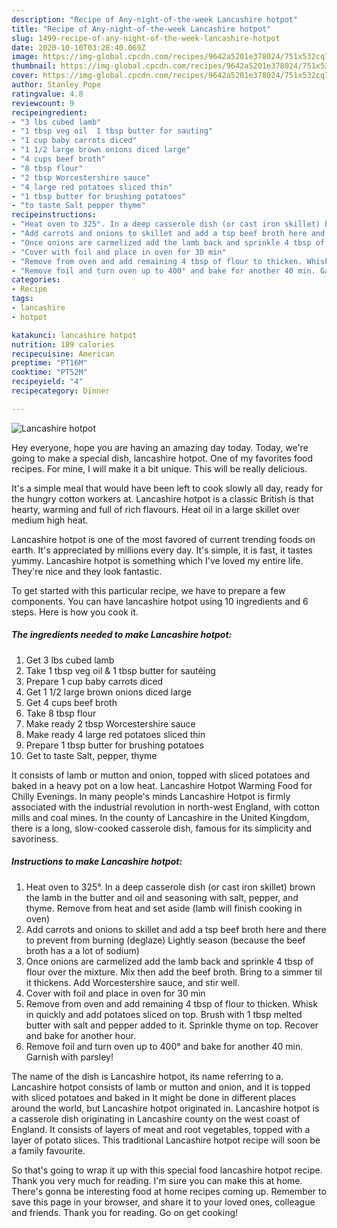 ```yaml
---
description: "Recipe of Any-night-of-the-week Lancashire hotpot"
title: "Recipe of Any-night-of-the-week Lancashire hotpot"
slug: 1499-recipe-of-any-night-of-the-week-lancashire-hotpot
date: 2020-10-10T03:28:40.069Z
image: https://img-global.cpcdn.com/recipes/9642a5201e378024/751x532cq70/lancashire-hotpot-recipe-main-photo.jpg
thumbnail: https://img-global.cpcdn.com/recipes/9642a5201e378024/751x532cq70/lancashire-hotpot-recipe-main-photo.jpg
cover: https://img-global.cpcdn.com/recipes/9642a5201e378024/751x532cq70/lancashire-hotpot-recipe-main-photo.jpg
author: Stanley Pope
ratingvalue: 4.8
reviewcount: 9
recipeingredient:
- "3 lbs cubed lamb"
- "1 tbsp veg oil  1 tbsp butter for sauting"
- "1 cup baby carrots diced"
- "1 1/2 large brown onions diced large"
- "4 cups beef broth"
- "8 tbsp flour"
- "2 tbsp Worcestershire sauce"
- "4 large red potatoes sliced thin"
- "1 tbsp butter for brushing potatoes"
- "to taste Salt pepper thyme"
recipeinstructions:
- "Heat oven to 325°. In a deep casserole dish (or cast iron skillet) brown the lamb in the butter and oil and seasoning with salt, pepper, and thyme. Remove from heat and set aside (lamb will finish cooking in oven)"
- "Add carrots and onions to skillet and add a tsp beef broth here and there to prevent from burning (deglaze) Lightly season (because the beef broth has a a lot of sodium)"
- "Once onions are carmelized add the lamb back and sprinkle 4 tbsp of flour over the mixture. Mix then add the beef broth. Bring to a simmer til it thickens. Add Worcestershire sauce, and stir well."
- "Cover with foil and place in oven for 30 min"
- "Remove from oven and add remaining 4 tbsp of flour to thicken. Whisk in quickly and add potatoes sliced on top. Brush with 1 tbsp melted butter with salt and pepper added to it. Sprinkle thyme on top. Recover and bake for another hour."
- "Remove foil and turn oven up to 400° and bake for another 40 min. Garnish with parsley!"
categories:
- Recipe
tags:
- lancashire
- hotpot

katakunci: lancashire hotpot 
nutrition: 189 calories
recipecuisine: American
preptime: "PT16M"
cooktime: "PT52M"
recipeyield: "4"
recipecategory: Dinner

---
```



![Lancashire hotpot](https://img-global.cpcdn.com/recipes/9642a5201e378024/751x532cq70/lancashire-hotpot-recipe-main-photo.jpg)

Hey everyone, hope you are having an amazing day today. Today, we're going to make a special dish, lancashire hotpot. One of my favorites food recipes. For mine, I will make it a bit unique. This will be really delicious.

It&#39;s a simple meal that would have been left to cook slowly all day, ready for the hungry cotton workers at. Lancashire hotpot is a classic British is that hearty, warming and full of rich flavours. Heat oil in a large skillet over medium high heat.

Lancashire hotpot is one of the most favored of current trending foods on earth. It's appreciated by millions every day. It's simple, it is fast, it tastes yummy. Lancashire hotpot is something which I've loved my entire life. They're nice and they look fantastic.


To get started with this particular recipe, we have to prepare a few components. You can have lancashire hotpot using 10 ingredients and 6 steps. Here is how you cook it.

<!--inarticleads1-->

##### The ingredients needed to make Lancashire hotpot:

1. Get 3 lbs cubed lamb
1. Take 1 tbsp veg oil &amp; 1 tbsp butter for sautéing
1. Prepare 1 cup baby carrots diced
1. Get 1 1/2 large brown onions diced large
1. Get 4 cups beef broth
1. Take 8 tbsp flour
1. Make ready 2 tbsp Worcestershire sauce
1. Make ready 4 large red potatoes sliced thin
1. Prepare 1 tbsp butter for brushing potatoes
1. Get to taste Salt, pepper, thyme


It consists of lamb or mutton and onion, topped with sliced potatoes and baked in a heavy pot on a low heat. Lancashire Hotpot Warming Food for Chilly Evenings. In many people&#39;s minds Lancashire Hotpot is firmly associated with the industrial revolution in north-west England, with cotton mills and coal mines. In the county of Lancashire in the United Kingdom, there is a long, slow-cooked casserole dish, famous for its simplicity and savoriness. 

<!--inarticleads2-->

##### Instructions to make Lancashire hotpot:

1. Heat oven to 325°. In a deep casserole dish (or cast iron skillet) brown the lamb in the butter and oil and seasoning with salt, pepper, and thyme. Remove from heat and set aside (lamb will finish cooking in oven)
1. Add carrots and onions to skillet and add a tsp beef broth here and there to prevent from burning (deglaze) Lightly season (because the beef broth has a a lot of sodium)
1. Once onions are carmelized add the lamb back and sprinkle 4 tbsp of flour over the mixture. Mix then add the beef broth. Bring to a simmer til it thickens. Add Worcestershire sauce, and stir well.
1. Cover with foil and place in oven for 30 min
1. Remove from oven and add remaining 4 tbsp of flour to thicken. Whisk in quickly and add potatoes sliced on top. Brush with 1 tbsp melted butter with salt and pepper added to it. Sprinkle thyme on top. Recover and bake for another hour.
1. Remove foil and turn oven up to 400° and bake for another 40 min. Garnish with parsley!


The name of the dish is Lancashire hotpot, its name referring to a. Lancashire hotpot consists of lamb or mutton and onion, and it is topped with sliced potatoes and baked in It might be done in different places around the world, but Lancashire hotpot originated in. Lancashire hotpot is a casserole dish originating in Lancashire county on the west coast of England. It consists of layers of meat and root vegetables, topped with a layer of potato slices. This traditional Lancashire hotpot recipe will soon be a family favourite. 

So that's going to wrap it up with this special food lancashire hotpot recipe. Thank you very much for reading. I'm sure you can make this at home. There's gonna be interesting food at home recipes coming up. Remember to save this page in your browser, and share it to your loved ones, colleague and friends. Thank you for reading. Go on get cooking!
